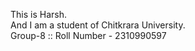 This is Harsh.
<br>
And I am a student of Chitkrara University.
<br>
Group-8 :: Roll Number - 2310990597

